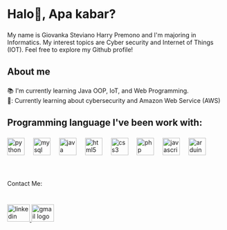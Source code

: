 <h1 align="left">Halo👋,  Apa kabar?</h1>

###

<p align="left">My name is Giovanka Steviano Harry Premono and I'm majoring in Informatics. My interest topics are Cyber security and Internet of Things (IOT). Feel free to explore my Github profile!</p>

###

<h2 align="left">About me</h2>

###

<p align="left">📚 I'm currently learning Java OOP, IoT, and Web Programming.<br>🎲: Currently learning about cybersecurity and Amazon Web Service (AWS)</p>

###

<h2 align="left">Programming language I've been work with:</h2>

###

<div align="left">
  <img src="https://skillicons.dev/icons?i=py" height="40" alt="python logo"  />
  <img width="12" />
  <img src="https://cdn.simpleicons.org/mysql/4479A1" height="40" alt="mysql logo"  />
  <img width="12" />
  <img src="https://cdn.jsdelivr.net/gh/devicons/devicon/icons/java/java-original.svg" height="40" alt="java logo"  />
  <img width="12" />
  <img src="https://cdn.simpleicons.org/html5/E34F26" height="40" alt="html5 logo"  />
  <img width="12" />
  <img src="https://cdn.simpleicons.org/css3/1572B6" height="40" alt="css3 logo"  />
  <img width="12" />
  <img src="https://skillicons.dev/icons?i=php" height="40" alt="php logo"  />
  <img width="12" />
  <img src="https://cdn.simpleicons.org/javascript/F7DF1E" height="40" alt="javascript logo"  />
  <img width="12" />
  <img src="https://cdn.simpleicons.org/arduino/00979D" height="40" alt="arduino logo"  />
</div>

###

<br clear="both">

<p align="left">Contact Me:</p>

###

<br clear="both">

<div align="left"> 
  <a href="https://www.linkedin.com/in/giovanka-steviano-h-7ab588227/"> <img src="https://raw.githubusercontent.com/maurodesouza/profile-readme-generator/master/src/assets/icons/social/linkedin/default.svg" width="52" height="40" alt="linkedin logo"  /> </a>
  <a href="mailto:steve27041892@gmail.com"><img src="https://raw.githubusercontent.com/maurodesouza/profile-readme-generator/master/src/assets/icons/social/gmail/default.svg" width="52" height="40" alt="gmail logo"  /></a>
</div>

###
